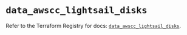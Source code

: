 # `data_awscc_lightsail_disks`

Refer to the Terraform Registry for docs: [`data_awscc_lightsail_disks`](https://registry.terraform.io/providers/hashicorp/awscc/0.70.0/docs/data-sources/lightsail_disks).
